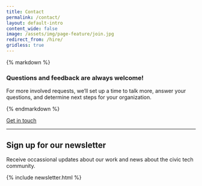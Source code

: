```yaml
---
title: Contact
permalink: /contact/
layout: default-intro
content_wide: false
image: /assets/img/page-feature/join.jpg
redirect_from: /hire/
gridless: true
---
```

<div class="usa-grid-full usa-grid-reversed">
<div class="usa-grid usa-section">
{% markdown %}

### Questions and feedback are always welcome!

For more involved requests, we’ll set up a time to talk more, answer your questions, and determine next steps for your organization.

{% endmarkdown %}

<a class="usa-button usa-button-marginless" href="mailto:inquiries18F@gsa.gov?subject=18F%20Website%20Inquiry&body=What%27s%20your%20name%3F%0A%0AWhat%20agency%20or%20office%20do%20you%20work%20for%3F%0A%0AWhat%27s%20your%20job%20title%20or%20role%3F%0A%0ATell%20us%20a%20little%20about%20the%20problems%20you%27re%20working%20on%2C%20or%20what%20project%20you%27re%20hoping%20to%20work%20on%20with%2018F:%0A%0AIf%20you%27d%20like%20us%20to%20call%20you%2C%20what%27s%20your%20phone%20number%3F%0A">Get in touch</a>
</div>

</div>

<div class="usa-grid usa-grid-line">
  <hr/>
</div>


<div class="usa-grid usa-section section-newsletter">
  <h2 id="sign-up-for-our-newsletter">Sign up for our newsletter</h2>
  <div class="usa-width-one-half">
    <p>Receive occassional updates about our work and news about the civic tech community.</p>
  </div>
  <div class="usa-width-one-half">
    {% include newsletter.html %}
  </div>
</div>

